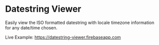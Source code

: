 # Datestring Viewer

Easily view the ISO formatted datestring with locale timezone information for any date/time chosen.

Live Example: https://datestring-viewer.firebaseapp.com
